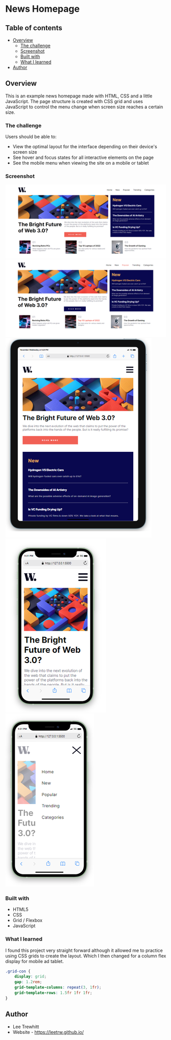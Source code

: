 # News Homepage

## Table of contents

- [Overview](#overview)
  - [The challenge](#the-challenge)
  - [Screenshot](#screenshot)
  - [Built with](#built-with)
  - [What I learned](#what-i-learned)
- [Author](#author)



## Overview

This is an example news homepage made with HTML, CSS and a little JavaScript. The page structure
is created with CSS grid and uses JavaScript to control the menu change when screen size
reaches a certain size. 


### The challenge

Users should be able to:

- View the optimal layout for the interface depending on their device's screen size
- See hover and focus states for all interactive elements on the page
- See the mobile menu when viewing the site on a mobile or tablet



### Screenshot

![A raw view of the page.](assets/images/screenshots/screenshot1.png)
![Interactive elements active.](assets/images/screenshots/screenshot2.png)
![A raw view of the page on a tablet.](assets/images/screenshots/screenshot3.png)
![A raw view of the page on a mobile.](assets/images/screenshots/screenshot4.png)
![Mobile menu open.](assets/images/screenshots/screenshot5.png)


### Built with

- HTML5
- CSS
- Grid / Flexbox
- JavaScript


### What I learned

I found this project very straight forward although it allowed me to
practice using CSS grids to create the layout. Which I then changed for 
a column flex display for mobile ad tablet. 

```css
.grid-con {
    display: grid;
    gap: 1.2rem;
    grid-template-columns: repeat(3, 1fr);
    grid-template-rows: 1.5fr 1fr 1fr;
}
```

## Author
- Lee Trewhitt
- Website - https://leetrw.github.io/



